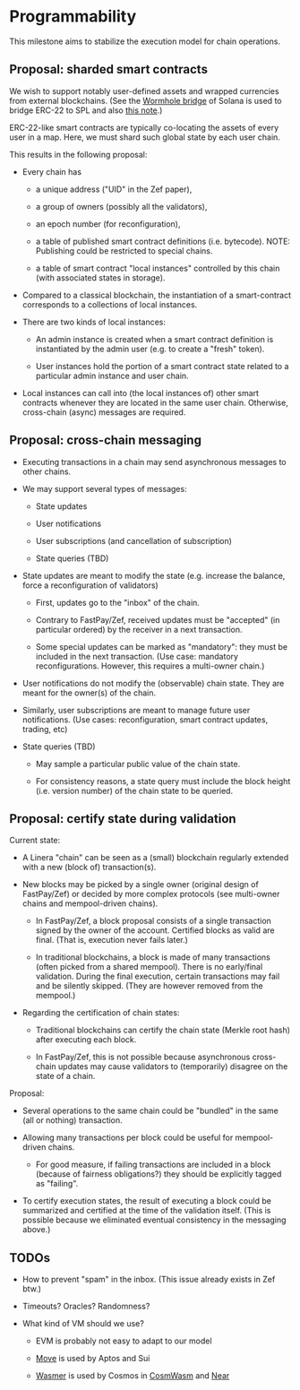 # Programmability

This milestone aims to stabilize the execution model for chain operations.

## Proposal: sharded smart contracts

We wish to support notably user-defined assets and wrapped currencies from
external blockchains. (See the [Wormhole bridge](https://wormholenetwork.com/) of Solana
is used to bridge ERC-22 to SPL and also [this
note](https://medium.com/the4thpillar/ethereum-erc-20-four-to-solana-spl-four-token-bridge-manual-10c33e64030f).)

ERC-22-like smart contracts are typically co-locating the assets of every user in a map.
Here, we must shard such global state by each user chain.

This results in the following proposal:

* Every chain has

    - a unique address ("UID" in the Zef paper),

    - a group of owners (possibly all the validators),

    - an epoch number (for reconfiguration),

    - a table of published smart contract definitions (i.e. bytecode). NOTE: Publishing
      could be restricted to special chains.

    - a table of smart contract "local instances" controlled by this chain (with
      associated states in storage).

* Compared to a classical blockchain, the instantiation of a smart-contract corresponds
  to a collections of local instances.

* There are two kinds of local instances:

    - An admin instance is created when a smart contract definition is instantiated by the admin user (e.g.
      to create a "fresh" token).

    - User instances hold the portion of a smart contract state related to a particular
      admin instance and user chain.

* Local instances can call into (the local instances of) other smart contracts whenever
  they are located in the same user chain. Otherwise, cross-chain (async) messages
  are required.

## Proposal: cross-chain messaging

* Executing transactions in a chain may send asynchronous messages to other chains.

* We may support several types of messages:

    - State updates

    - User notifications

    - User subscriptions (and cancellation of subscription)

    - State queries (TBD)

* State updates are meant to modify the state (e.g. increase the balance, force a reconfiguration of validators)

    - First, updates go to the "inbox" of the chain.

    - Contrary to FastPay/Zef, received updates must be "accepted" (in particular ordered)
      by the receiver in a next transaction.

    - Some special updates can be marked as "mandatory": they must be included in the next
      transaction. (Use case: mandatory reconfigurations. However, this requires a
      multi-owner chain.)

* User notifications do not modify the (observable) chain state. They are meant for the
  owner(s) of the chain.

* Similarly, user subscriptions are meant to manage future user notifications. (Use cases:
  reconfiguration, smart contract updates, trading, etc)

* State queries (TBD)

    - May sample a particular public value of the chain state.

    - For consistency reasons, a state query must include the block height (i.e. version number)
      of the chain state to be queried.


## Proposal: certify state during validation

Current state:

* A Linera "chain" can be seen as a (small) blockchain regularly extended with a
  new (block of) transaction(s).

* New blocks may be picked by a single owner (original design of FastPay/Zef) or decided
  by more complex protocols (see multi-owner chains and mempool-driven chains).

    - In FastPay/Zef, a block proposal consists of a single transaction signed by the
      owner of the account. Certified blocks as valid are final. (That is, execution never
      fails later.)

    - In traditional blockchains, a block is made of many transactions (often picked from a
      shared mempool). There is no early/final validation. During the final execution,
      certain transactions may fail and be silently skipped. (They are however removed
      from the mempool.)

* Regarding the certification of chain states:

    - Traditional blockchains can certify the chain state (Merkle root hash) after
      executing each block.

    - In FastPay/Zef, this is not possible because asynchronous cross-chain updates
      may cause validators to (temporarily) disagree on the state of a chain.

Proposal:

* Several operations to the same chain could be "bundled" in the same (all or nothing) transaction.

* Allowing many transactions per block could be useful for mempool-driven chains.

    - For good measure, if failing transactions are included in a block (because of
      fairness obligations?) they should be explicitly tagged as "failing".

* To certify execution states, the result of executing a block could be summarized and
  certified at the time of the validation itself. (This is possible because we eliminated eventual
  consistency in the messaging above.)

## TODOs

* How to prevent "spam" in the inbox. (This issue already exists in Zef btw.)

* Timeouts? Oracles? Randomness?

* What kind of VM should we use?

    - EVM is probably not easy to adapt to our model

    - [Move](https://move-book.com/) is used by Aptos and Sui

    - [Wasmer](https://docs.wasmer.io/) is used by Cosmos in [CosmWasm](https://docs.cosmwasm.com/docs/1.0/)
      and [Near](https://docs.near.org/docs/develop/contracts/rust/near-sdk-rs#)

